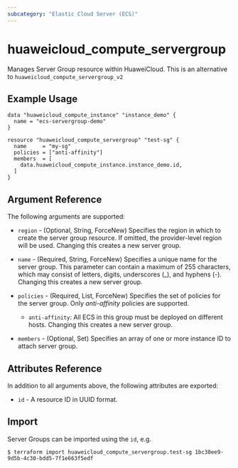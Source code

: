 ```yaml
---
subcategory: "Elastic Cloud Server (ECS)"
---
```


# huaweicloud_compute_servergroup

Manages Server Group resource within HuaweiCloud.
This is an alternative to `huaweicloud_compute_servergroup_v2`

## Example Usage

```hcl
data "huaweicloud_compute_instance" "instance_demo" {
  name = "ecs-servergroup-demo"
}

resource "huaweicloud_compute_servergroup" "test-sg" {
  name     = "my-sg"
  policies = ["anti-affinity"]
  members  = [
    data.huaweicloud_compute_instance.instance_demo.id,
  ]
}
```

## Argument Reference

The following arguments are supported:

* `region` - (Optional, String, ForceNew) Specifies the region in which to create the server group resource.
    If omitted, the provider-level region will be used.
    Changing this creates a new server group.

* `name` - (Required, String, ForceNew) Specifies a unique name for the server group.
    This parameter can contain a maximum of 255 characters, which may consist of
    letters, digits, underscores (_), and hyphens (-).
    Changing this creates a new server group.

* `policies` - (Required, List, ForceNew) Specifies the set of policies for the server group.
    Only *anti-affinity* policies are supported.

    + `anti-affinity`: All ECS in this group must be deployed on different hosts.
    Changing this creates a new server group.

* `members` - (Optional, Set) Specifies an array of one or more instance ID to attach server group.

## Attributes Reference

In addition to all arguments above, the following attributes are exported:

* `id` - A resource ID in UUID format.

## Import

Server Groups can be imported using the `id`, e.g.

```
$ terraform import huaweicloud_compute_servergroup.test-sg 1bc30ee9-9d5b-4c30-bdd5-7f1e663f5edf
```
